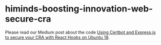 # himinds-boosting-innovation-web-secure-cra
Please read our Medium post about the code [Using Certbot and Express.js to secure your CRA with React Hooks on Ubuntu 18](https://medium.com/himinds/using-certbot-and-express-js-to-secure-your-cra-with-react-hooks-on-ubuntu-18-7039ee9c085c).
